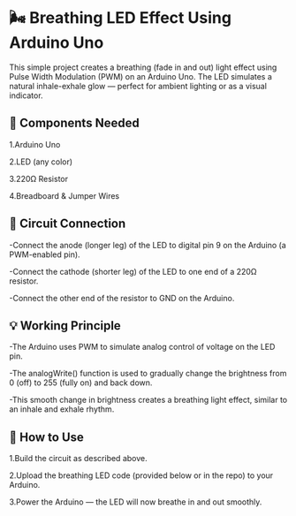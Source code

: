 # 🌬️ Breathing LED Effect Using Arduino Uno
This simple project creates a breathing (fade in and out) light effect using Pulse Width Modulation (PWM) on an Arduino Uno. The LED simulates a natural inhale-exhale glow — perfect for ambient lighting or as a visual indicator.

## 🧰 Components Needed
1.Arduino Uno

2.LED (any color)

3.220Ω Resistor

4.Breadboard & Jumper Wires

## 🔌 Circuit Connection
-Connect the anode (longer leg) of the LED to digital pin 9 on the Arduino (a PWM-enabled pin).

-Connect the cathode (shorter leg) of the LED to one end of a 220Ω resistor.

-Connect the other end of the resistor to GND on the Arduino.

## 💡 Working Principle
-The Arduino uses PWM to simulate analog control of voltage on the LED pin.

-The analogWrite() function is used to gradually change the brightness from 0 (off) to 255 (fully on) and back down.

-This smooth change in brightness creates a breathing light effect, similar to an inhale and exhale rhythm.

## 🚀 How to Use
1.Build the circuit as described above.

2.Upload the breathing LED code (provided below or in the repo) to your Arduino.

3.Power the Arduino — the LED will now breathe in and out smoothly.
